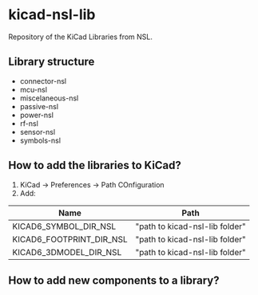 # kicad-nsl-lib
Repository of the KiCad Libraries from NSL.

## Library structure

- connector-nsl
- mcu-nsl
- miscelaneous-nsl
- passive-nsl
- power-nsl
- rf-nsl
- sensor-nsl
- symbols-nsl

## How to add the libraries to KiCad?
1. KiCad -> Preferences -> Path COnfiguration
2. Add:


| Name                     | Path                           |
|--------------------------|--------------------------------|
| KICAD6_SYMBOL_DIR_NSL    | "path to kicad-nsl-lib folder" |
| KICAD6_FOOTPRINT_DIR_NSL | "path to kicad-nsl-lib folder" |
| KICAD6_3DMODEL_DIR_NSL   | "path to kicad-nsl-lib folder" |


## How to add new components to a library?
